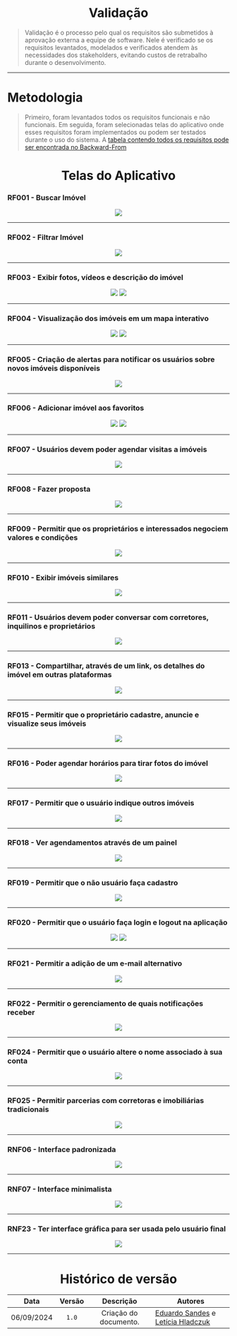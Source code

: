 <center>

# Validação

</center>

> Validação é o processo pelo qual os requisitos são submetidos à aprovação externa a equipe de software. Nele é verificado se os requisitos levantados, modelados e verificados atendem às necessidades dos stakeholders, evitando custos de retrabalho durante o desenvolvimento.

---

# Metodologia

> Primeiro, foram  levantados todos os requisitos funcionais e não funcionais. Em seguida, foram selecionadas telas do aplicativo onde esses requisitos foram implementados ou podem ser testados durante o uso do sistema.
> A [tabela contendo todos os requisitos pode ser encontrada no Backward-From](./backward.md#requisitos-funcionais)

<center>

# Telas do Aplicativo

</center>

### RF001 - Buscar Imóvel

<center>

<img src="https://github.com/Hunter104/requisitos-quintoandar-2024.1/raw/main/docs/assets/RF001.png"/>

</center>

---

### RF002 - Filtrar Imóvel

<center>

<img src="https://github.com/Hunter104/requisitos-quintoandar-2024.1/raw/main/docs/assets/RF002.png"/>

</center>

---

### RF003 - Exibir fotos, vídeos e descrição do imóvel

<center>

<img src="https://github.com/Hunter104/requisitos-quintoandar-2024.1/raw/main/docs/assets/RF003-1.png"/>

<img src="https://github.com/Hunter104/requisitos-quintoandar-2024.1/raw/main/docs/assets/RF003-2.png"/>

</center>

---

### RF004 - Visualização dos imóveis em um mapa interativo

<center>

<img src="https://github.com/Hunter104/requisitos-quintoandar-2024.1/raw/main/docs/assets/RF004-1.png"/>

<img src="https://github.com/Hunter104/requisitos-quintoandar-2024.1/raw/main/docs/assets/RF004-2.png"/>

</center>

---

### RF005 - Criação de alertas para notificar os usuários sobre novos imóveis disponíveis

<center>

<img src="https://github.com/Hunter104/requisitos-quintoandar-2024.1/raw/main/docs/assets/RF005.png"/>

</center>

---

### RF006 - Adicionar imóvel aos favoritos

<center>

<img src="https://github.com/Hunter104/requisitos-quintoandar-2024.1/raw/main/docs/assets/RF006-2.png"/>

<img src="https://github.com/Hunter104/requisitos-quintoandar-2024.1/raw/main/docs/assets/RF006-1.png"/>

</center>

---

### RF007 - Usuários devem poder agendar visitas a imóveis

<center>

<img src="https://github.com/Hunter104/requisitos-quintoandar-2024.1/raw/main/docs/assets/RF007.jpg"/>

</center>

---

### RF008 - Fazer proposta

<center>

<img src="https://github.com/Hunter104/requisitos-quintoandar-2024.1/raw/main/docs/assets/RF008.png"/>

</center>

---

### RF009 - Permitir que os proprietários e interessados negociem valores e condições

<center>

<img src="https://github.com/Hunter104/requisitos-quintoandar-2024.1/raw/main/docs/assets/RF009.png"/>

</center>

---

### RF010 - Exibir imóveis similares

<center>

<img src="https://github.com/Hunter104/requisitos-quintoandar-2024.1/raw/main/docs/assets/RF010.png"/>

</center>

---

### RF011 - Usuários devem poder conversar com corretores, inquilinos e proprietários

<center>

<img src="https://github.com/Hunter104/requisitos-quintoandar-2024.1/raw/main/docs/assets/RF011.png"/>

</center>

---

### RF013 - Compartilhar, através de um link, os detalhes do imóvel em outras plataformas

<center>

<img src="https://github.com/Hunter104/requisitos-quintoandar-2024.1/raw/main/docs/assets/RF013.png"/>

</center>

---

### RF015 - Permitir que o proprietário cadastre, anuncie e visualize seus imóveis

<center>

<img src="https://github.com/Hunter104/requisitos-quintoandar-2024.1/raw/main/docs/assets/RF015.png"/>

</center>

---

### RF016 - Poder agendar horários para tirar fotos do imóvel

<center>

<img src="https://github.com/Hunter104/requisitos-quintoandar-2024.1/raw/main/docs/assets/RF016.png"/>

</center>

---

### RF017 - Permitir que o usuário indique outros imóveis

<center>

<img src="https://github.com/Hunter104/requisitos-quintoandar-2024.1/raw/main/docs/assets/RF017.png"/>

</center>

---

### RF018 - Ver agendamentos através de um painel

<center>

<img src="https://github.com/Hunter104/requisitos-quintoandar-2024.1/raw/main/docs/assets/RF018.png"/>

</center>

---

### RF019 - Permitir que o não usuário faça cadastro

<center>

<img src="https://github.com/Hunter104/requisitos-quintoandar-2024.1/raw/main/docs/assets/RF019.png"/>

</center>

---

### RF020 - Permitir que o usuário faça login e logout na aplicação

<center>

<img src="https://github.com/Hunter104/requisitos-quintoandar-2024.1/raw/main/docs/assets/RF020-1.png"/>

<img src="https://github.com/Hunter104/requisitos-quintoandar-2024.1/raw/main/docs/assets/RF020-2.png"/>

</center>

---

### RF021 - Permitir a adição de um e-mail alternativo

<center>

<img src="https://github.com/Hunter104/requisitos-quintoandar-2024.1/raw/main/docs/assets/RF021.png"/>

</center>

---

### RF022 - Permitir o gerenciamento de quais notificações receber

<center>

<img src="https://github.com/Hunter104/requisitos-quintoandar-2024.1/raw/main/docs/assets/RF022.png"/>

</center>

---

### RF024 - Permitir que o usuário altere o nome associado à sua conta

<center>

<img src="https://github.com/Hunter104/requisitos-quintoandar-2024.1/raw/main/docs/assets/RF024.png"/>

</center>

---

### RF025 - Permitir parcerias com corretoras e imobiliárias tradicionais

<center>

<img src="https://github.com/Hunter104/requisitos-quintoandar-2024.1/raw/main/docs/assets/RF025.png"/>

</center>

---

### RNF06 - Interface padronizada

<center>

<img src="https://github.com/Hunter104/requisitos-quintoandar-2024.1/raw/main/docs/assets/RNF007.png"/>

</center>

---

### RNF07 - Interface minimalista

<center>

<img src="https://github.com/Hunter104/requisitos-quintoandar-2024.1/raw/main/docs/assets/RNF006.png"/>

</center>

---

### RNF23 - Ter interface gráfica para ser usada pelo usuário final

<center>

<img src="https://github.com/Hunter104/requisitos-quintoandar-2024.1/raw/main/docs/assets/RNF007.png"/>

</center>

---

<center>

# Histórico de versão

</center>

<div style="margin: 0 auto; width: fit-content;">

|    Data    | Versão |       Descrição       | Autores                                          |
|:----------:|:------:|:---------------------:|--------------------------------------------------|
| 06/09/2024 | `1.0`  | Criação do documento. | [Eduardo Sandes](https://github.com/DiceRunner714) e [Letícia Hladczuk](https://github.com/HladczukLe)|

</div>